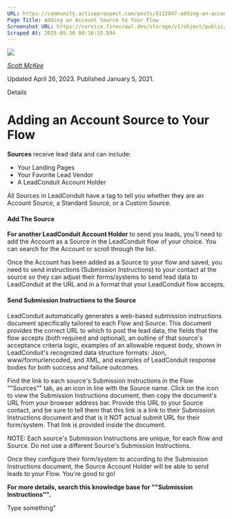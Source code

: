 ```yaml
---
URL: https://community.activeprospect.com/posts/4122047-adding-an-account-source-to-your-flow
Page Title: Adding an Account Source to Your Flow
Screenshot URL: https://service.firecrawl.dev/storage/v1/object/public/media/screenshot-08db67c3-7421-430e-8925-0af5e133be66.png
Scraped At: 2025-05-30 00:16:33.594
---
```


[![](https://content1.bloomfire.com/avatars/users/1317000/thumb/thumbnail.png?f=1617311121&Expires=1748567753&Signature=A94op~Gy3qAVemBlvXBjBmViM4Hvt-7JTH-Hg5z5LkCXVAnGkk6KyB0zamH5xF1WLDrgAq8sIrLiiZw6uW2MHBvNcYb7N9WZttRIxxFUIKQdyg5GPew1Upr-ESUFrx5H5VlCXTP9LUt2~rti6BRHtwxdvOGo2FBqBGx2Moms5pCZF99HsmVCm63eYDvr3lxxDorYDZUpeaxswcNR6gTv9fMJ0TMGxK57PPEraqtoGaTJqto8JyzXkd8zXyv4nC4NDnCcSZcp66Lr07K~OD20spFy~ySLHVG7QSL40SlPwrlP9~iqGIay2ZSIccD-NjsCF7cAxM4JItWtX11KK1rIPg__&Key-Pair-Id=APKAIDFCFZ2UHE5LPIUA)](https://community.activeprospect.com/memberships/7557680-scott-mckee)

[_Scott McKee_](https://community.activeprospect.com/memberships/7557680-scott-mckee)

Updated April 26, 2023. Published January 5, 2021.

Details

# Adding an Account Source to Your Flow

**Sources** receive lead data and can include:

- Your Landing Pages
- Your Favorite Lead Vendor
- A LeadConduit Account Holder

All Sources in LeadConduit have a tag to tell you whether they are an Account Source, a Standard Source, or a Custom Source.

#### Add The Source

**For another LeadConduit Account Holder** to send you leads, you'll need to add the Account as a Source in the LeadConduit flow of your choice. You can search for the Account or scroll through the list.

Once the Account has been added as a Source to your flow and saved, you need to send instructions (Submission Instructions) to your contact at the source so they can adjust their forms/systems to send lead data to LeadConduit at the URL and in a format that your LeadConduit flow accepts.

#### Send Submission Instructions to the Source

LeadConduit automatically generates a web-based submission instructions document specifically tailored to each Flow and Source. This document provides the correct URL to which to post the lead data, the fields that the flow accepts (both required and optional), an outline of that source's acceptance criteria logic, examples of an allowable request body, shown in LeadConduit's recognized data structure formats: Json, www/formurlencoded, and XML, and examples of LeadConduit response bodies for both success and failure outcomes.

Find the link to each source's Submission Instructions in the Flow ""Sources"" tab, as an icon in line with the Source name. Click on the icon to view the Submission Instructions document, then copy the document's URL from your browser address bar. Provide this URL to your Source contact, and be sure to tell them that this link is a link to their Submission Instructions document and that is it NOT actual submit URL for their form/system. That link is provided inside the document.

NOTE: Each source's Submission Instructions are unique, for each flow and Source. Do not use a different Source's Submission Instructions.

Once they configure their form/system to according to the Submission Instructions document, the Source Account Holder will be able to send leads to your Flow. You're good to go!

**For more details, search this knowledge base for ""Submission Instructions"".**

Type something"

